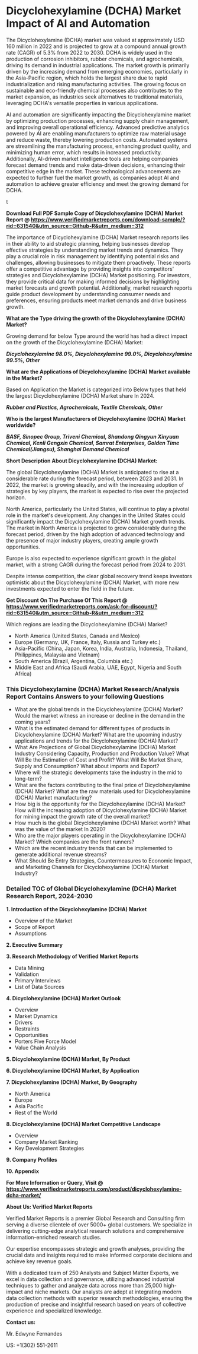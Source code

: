 <meta name="title" content="Global Dicyclohexylamine (DCHA) Market Impact of AI and Automation"><meta name="description" content="The Dicyclohexylamine (DCHA) market was valued at approximately USD 160 million in 2022 and is projected to grow at a compound annual growth rate (CAGR) of 5.3% from 2"><meta name="title" content="Dicyclohexylamine (DCHA) Market Size, Share, Scope, Trends, Growth, Opportunities, Analysis, Forecast"><h1>Dicyclohexylamine (DCHA) Market Impact of AI and Automation</h1><p>The Dicyclohexylamine (DCHA) market was valued at approximately USD 160 million in 2022 and is projected to grow at a compound annual growth rate (CAGR) of 5.3% from 2022 to 2030. DCHA is widely used in the production of corrosion inhibitors, rubber chemicals, and agrochemicals, driving its demand in industrial applications. The market growth is primarily driven by the increasing demand from emerging economies, particularly in the Asia-Pacific region, which holds the largest share due to rapid industrialization and rising manufacturing activities. The growing focus on sustainable and eco-friendly chemical processes also contributes to the market expansion, as industries seek alternatives to traditional materials, leveraging DCHA's versatile properties in various applications.</p><p>AI and automation are significantly impacting the Dicyclohexylamine market by optimizing production processes, enhancing supply chain management, and improving overall operational efficiency. Advanced predictive analytics powered by AI are enabling manufacturers to optimize raw material usage and reduce waste, thereby lowering production costs. Automated systems are streamlining the manufacturing process, enhancing product quality, and minimizing human error, which results in increased productivity. Additionally, AI-driven market intelligence tools are helping companies forecast demand trends and make data-driven decisions, enhancing their competitive edge in the market. These technological advancements are expected to further fuel the market growth, as companies adopt AI and automation to achieve greater efficiency and meet the growing demand for DCHA.</p>t</p><p id="" class=""><strong>Download Full PDF Sample Copy of Dicyclohexylamine (DCHA) Market Report @ <a href="https://www.verifiedmarketreports.com/download-sample/?rid=631540&utm_source=Github-R&utm_medium=312" target="_blank">https://www.verifiedmarketreports.com/download-sample/?rid=631540&utm_source=Github-R&utm_medium=312</a></strong></p><p>The importance of&nbsp;Dicyclohexylamine (DCHA) Market research reports lies in their ability to aid strategic planning, helping businesses develop effective strategies by understanding market trends and dynamics. They play a crucial role in risk management by identifying potential risks and challenges, allowing businesses to mitigate them proactively. These reports offer a competitive advantage by providing insights into competitors' strategies and Dicyclohexylamine (DCHA) Market positioning. For investors, they provide critical data for making informed decisions by highlighting market forecasts and growth potential. Additionally, market research reports guide product development by understanding consumer needs and preferences, ensuring products meet market demands and drive business growth.</p><p><strong>What are the&nbsp;Type driving the growth of the Dicyclohexylamine (DCHA) Market?</strong></p><p id="" class="">Growing demand for below Type around the world has had a direct impact on the growth of the Dicyclohexylamine (DCHA) Market:</p><em><strong> Dicyclohexylamine 98.0%, Dicyclohexylamine 99.0%, Dicyclohexylamine 99.5%, Other</strong></em></p><strong>What are the&nbsp;Applications&nbsp;of Dicyclohexylamine (DCHA) Market available in the Market?</strong></p><p id="" class="">Based on Application the Market is categorized into Below types that held the largest Dicyclohexylamine (DCHA) Market share In 2024.</p><em><strong> Rubber and Plastics, Agrochemicals, Textile Chemicals, Other</strong></em></p><strong>Who is the largest Manufacturers of Dicyclohexylamine (DCHA) Market worldwide?</strong></p><p><em><strong> BASF, Sinopec Group, Triveni Chemical, Shandong Qingyun Xinyuan Chemical, Kenli Gengxin Chemical, Samrat Enterprises, Golden Time Chemical(Jiangsu), Shanghai Demand Chemical</strong></em></p><p id="" class=""><strong>Short Description About Dicyclohexylamine (DCHA) Market:</strong></p><p>The global Dicyclohexylamine (DCHA) Market is anticipated to rise at a considerable rate during the forecast period, between 2023 and 2031. In 2022, the market is growing steadily, and with the increasing adoption of strategies by key players, the market is expected to rise over the projected horizon.</p><p>North America, particularly the United States, will continue to play a pivotal role in the market's development. Any changes in the United States could significantly impact the Dicyclohexylamine (DCHA) Market growth trends. The market in North America is projected to grow considerably during the forecast period, driven by the high adoption of advanced technology and the presence of major industry players, creating ample growth opportunities.</p><p>Europe is also expected to experience significant growth in the global market, with a strong CAGR during the forecast period from 2024 to 2031.</p><p>Despite intense competition, the clear global recovery trend keeps investors optimistic about the Dicyclohexylamine (DCHA) Market, with more new investments expected to enter the field in the future.</p><p id="" class=""><strong>Get Discount On The Purchase Of This Report @ <a href="https://www.verifiedmarketreports.com/ask-for-discount/?rid=631540&utm_source=Github-R&utm_medium=312" target="_blank">https://www.verifiedmarketreports.com/ask-for-discount/?rid=631540&utm_source=Github-R&utm_medium=312</a></strong></p>Which regions are leading the Dicyclohexylamine (DCHA) Market?</p><ul><li>North America (United States, Canada and Mexico)</li><li>Europe (Germany, UK, France, Italy, Russia and Turkey etc.)</li><li>Asia-Pacific (China, Japan, Korea, India, Australia, Indonesia, Thailand, Philippines, Malaysia and Vietnam)</li><li>South America (Brazil, Argentina, Columbia etc.)</li><li>Middle East and Africa (Saudi Arabia, UAE, Egypt, Nigeria and South Africa)</li></ul><h3 id="" class="">This Dicyclohexylamine (DCHA) Market Research/Analysis Report Contains Answers to your following Questions</h3><ul><li>What are the global trends in the Dicyclohexylamine (DCHA) Market? Would the market witness an increase or decline in the demand in the coming years?</li><li>What is the estimated demand for different types of products in Dicyclohexylamine (DCHA) Market? What are the upcoming industry applications and trends for the Dicyclohexylamine (DCHA) Market?</li><li>What Are Projections of Global Dicyclohexylamine (DCHA) Market Industry Considering Capacity, Production and Production Value? What Will Be the Estimation of Cost and Profit? What Will Be Market Share, Supply and Consumption? What about imports and Export?</li><li>Where will the strategic developments take the industry in the mid to long-term?</li><li>What are the factors contributing to the final price of Dicyclohexylamine (DCHA) Market? What are the raw materials used for Dicyclohexylamine (DCHA) Market manufacturing?</li><li>How big is the opportunity for the Dicyclohexylamine (DCHA) Market? How will the increasing adoption of Dicyclohexylamine (DCHA) Market for mining impact the growth rate of the overall market?</li><li>How much is the global Dicyclohexylamine (DCHA) Market worth? What was the value of the market In 2020?</li><li>Who are the major players operating in the Dicyclohexylamine (DCHA) Market? Which companies are the front runners?</li><li>Which are the recent industry trends that can be implemented to generate additional revenue streams?</li><li>What Should Be Entry Strategies, Countermeasures to Economic Impact, and Marketing Channels for Dicyclohexylamine (DCHA) Market Industry?</li></ul><h3 id="" class="">Detailed TOC of Global Dicyclohexylamine (DCHA) Market Research Report, 2024-2030</h3><p id="" class=""><strong>1. Introduction of the Dicyclohexylamine (DCHA) Market</strong></p><ul><li>Overview of the Market</li><li>Scope of Report</li><li>Assumptions</li></ul><p id="" class=""><strong>2. Executive Summary</strong></p><p id="" class=""><strong>3. Research Methodology of Verified Market Reports</strong></p><ul><li>Data Mining</li><li>Validation</li><li>Primary Interviews</li><li>List of Data Sources</li></ul><p id="" class=""><strong>4. Dicyclohexylamine (DCHA) Market Outlook</strong></p><ul><li>Overview</li><li>Market Dynamics</li><li>Drivers</li><li>Restraints</li><li>Opportunities</li><li>Porters Five Force Model</li><li>Value Chain Analysis</li></ul><p id="" class=""><strong>5. Dicyclohexylamine (DCHA) Market, By Product</strong></p><p id="" class=""><strong>6. Dicyclohexylamine (DCHA) Market, By Application</strong></p><p id="" class=""><strong>7. Dicyclohexylamine (DCHA) Market, By Geography</strong></p><ul><li>North America</li><li>Europe</li><li>Asia Pacific</li><li>Rest of the World</li></ul><p id="" class=""><strong>8. Dicyclohexylamine (DCHA) Market Competitive Landscape</strong></p><ul><li>Overview</li><li>Company Market Ranking</li><li>Key Development Strategies</li></ul><p id="" class=""><strong>9. Company Profiles</strong></p><p id="" class=""><strong>10. Appendix</strong></p><p id="" class=""><strong>For More Information or Query, Visit @ <a href="https://www.verifiedmarketreports.com/product/dicyclohexylamine-dcha-market/" target="_blank">https://www.verifiedmarketreports.com/product/dicyclohexylamine-dcha-market/</a></strong></p><p id="" class=""><strong>About Us: Verified Market Reports</strong></p><p id="" class="">Verified Market Reports is a premier Global Research and Consulting firm serving a diverse clientele of over 5000+ global customers. We specialize in delivering cutting-edge analytical research solutions and comprehensive information-enriched research studies.</p><p id="" class="">Our expertise encompasses strategic and growth analyses, providing the crucial data and insights required to make informed corporate decisions and achieve key revenue goals.</p><p id="" class="">With a dedicated team of 250 Analysts and Subject Matter Experts, we excel in data collection and governance, utilizing advanced industrial techniques to gather and analyze data across more than 25,000 high-impact and niche markets. Our analysts are adept at integrating modern data collection methods with superior research methodologies, ensuring the production of precise and insightful research based on years of collective experience and specialized knowledge.</p><p id="" class=""><strong>Contact us:</strong></p><p id="" class="">Mr. Edwyne Fernandes</p><p id="" class="">US: +1(302) 551-2611</p>